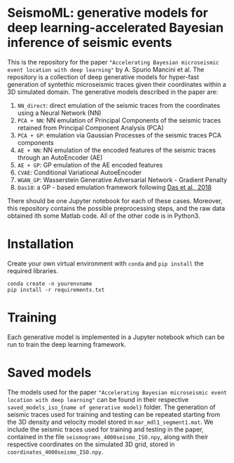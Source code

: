 # SeismoML: generative models for deep learning-accelerated Bayesian inference of seismic events

This is the repository for the paper `"Accelerating Bayesian microseismic event location with deep learning"` by A. Spurio Mancini et al. The repository is a collection of deep generative models for hyper-fast generation of syntethic microseismic traces given their coordinates within a 3D simulated domain. The generative models described in the paper are:

1) `NN_direct`: direct emulation of the seismic traces from the coordinates using a Neural Network (NN)
2) `PCA + NN`: NN emulation of Principal Components of the seismic traces retained from Principal Component Analysis (PCA) 
3) `PCA + GP`: emulation via Gaussian Processes of the seismic traces PCA components
4) `AE + NN`: NN emulation of the encoded features of the seismic traces through an AutoEncoder (AE)
5) `AE + GP`: GP emulation of the AE encoded features
6) `CVAE`: Conditional Variational AutoeEncoder
7) `WGAN_GP`: Wasserstein Generative Adversarial Network - Gradient Penalty
8) `Das18`: a GP - based emulation framework following [Das et al., 2018](https://academic.oup.com/gji/article/215/2/1257/5056164)

There should be one Jupyter notebook for each of these cases. Moreover, this repository contains the possible preprocessing steps, and the raw data obtained ith some Matlab code.
All of the other code is in Python3. 


# Installation

Create your own virtual environment with `conda` and `pip install` the required libraries.

    conda create -n yourenvname
    pip install -r requirements.txt


# Training

Each generative model is implemented in a Jupyter notebook which can be run to train the deep learning framework. 

# Saved models

The models used for the paper `"Accelerating Bayesian microseismic event location with deep learning"` can be found in their respective `saved_models_iso_{name of generative model}` folder. The generation of seismic traces used for training and testing can be repeated starting from the 3D density and velocity model stored in `mar_mdl1_segment1.mat`. We include the seismic traces used for training and testing in the paper, contained in the file `seismograms_4000seismo_ISO.npy`, along with their respective coordinates on the simulated 3D grid, stored in `coordinates_4000seismo_ISO.npy`.
